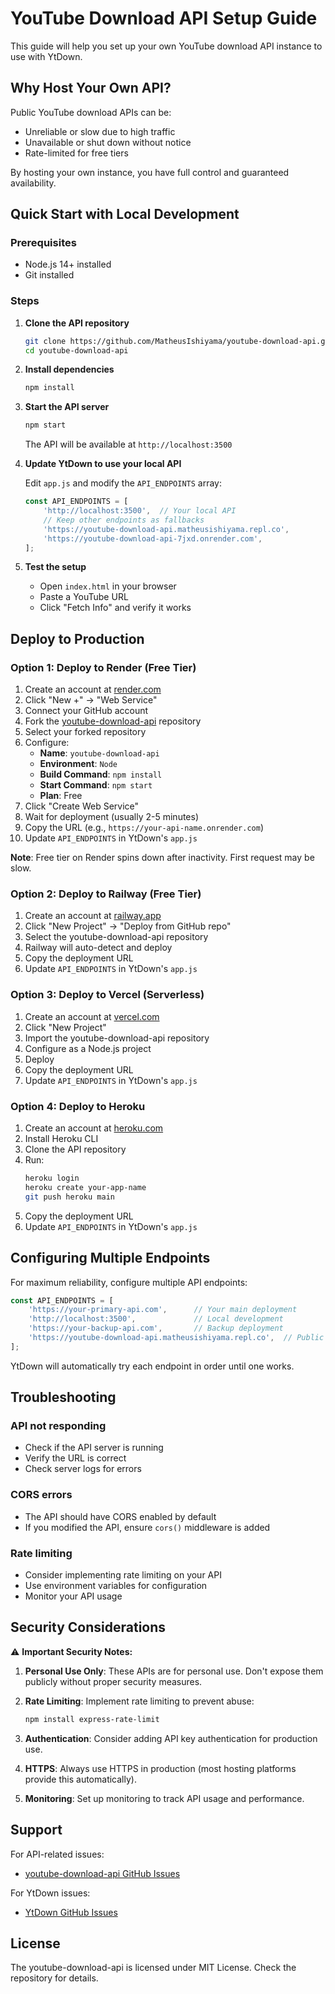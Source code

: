 # YouTube Download API Setup Guide

This guide will help you set up your own YouTube download API instance to use with YtDown.

## Why Host Your Own API?

Public YouTube download APIs can be:
- Unreliable or slow due to high traffic
- Unavailable or shut down without notice
- Rate-limited for free tiers

By hosting your own instance, you have full control and guaranteed availability.

## Quick Start with Local Development

### Prerequisites
- Node.js 14+ installed
- Git installed

### Steps

1. **Clone the API repository**
   ```bash
   git clone https://github.com/MatheusIshiyama/youtube-download-api.git
   cd youtube-download-api
   ```

2. **Install dependencies**
   ```bash
   npm install
   ```

3. **Start the API server**
   ```bash
   npm start
   ```
   
   The API will be available at `http://localhost:3500`

4. **Update YtDown to use your local API**
   
   Edit `app.js` and modify the `API_ENDPOINTS` array:
   ```javascript
   const API_ENDPOINTS = [
       'http://localhost:3500',  // Your local API
       // Keep other endpoints as fallbacks
       'https://youtube-download-api.matheusishiyama.repl.co',
       'https://youtube-download-api-7jxd.onrender.com',
   ];
   ```

5. **Test the setup**
   - Open `index.html` in your browser
   - Paste a YouTube URL
   - Click "Fetch Info" and verify it works

## Deploy to Production

### Option 1: Deploy to Render (Free Tier)

1. Create an account at [render.com](https://render.com)
2. Click "New +" → "Web Service"
3. Connect your GitHub account
4. Fork the [youtube-download-api](https://github.com/MatheusIshiyama/youtube-download-api) repository
5. Select your forked repository
6. Configure:
   - **Name**: `youtube-download-api`
   - **Environment**: `Node`
   - **Build Command**: `npm install`
   - **Start Command**: `npm start`
   - **Plan**: Free
7. Click "Create Web Service"
8. Wait for deployment (usually 2-5 minutes)
9. Copy the URL (e.g., `https://your-api-name.onrender.com`)
10. Update `API_ENDPOINTS` in YtDown's `app.js`

**Note**: Free tier on Render spins down after inactivity. First request may be slow.

### Option 2: Deploy to Railway (Free Tier)

1. Create an account at [railway.app](https://railway.app)
2. Click "New Project" → "Deploy from GitHub repo"
3. Select the youtube-download-api repository
4. Railway will auto-detect and deploy
5. Copy the deployment URL
6. Update `API_ENDPOINTS` in YtDown's `app.js`

### Option 3: Deploy to Vercel (Serverless)

1. Create an account at [vercel.com](https://vercel.com)
2. Click "New Project"
3. Import the youtube-download-api repository
4. Configure as a Node.js project
5. Deploy
6. Copy the deployment URL
7. Update `API_ENDPOINTS` in YtDown's `app.js`

### Option 4: Deploy to Heroku

1. Create an account at [heroku.com](https://heroku.com)
2. Install Heroku CLI
3. Clone the API repository
4. Run:
   ```bash
   heroku login
   heroku create your-app-name
   git push heroku main
   ```
5. Copy the deployment URL
6. Update `API_ENDPOINTS` in YtDown's `app.js`

## Configuring Multiple Endpoints

For maximum reliability, configure multiple API endpoints:

```javascript
const API_ENDPOINTS = [
    'https://your-primary-api.com',      // Your main deployment
    'http://localhost:3500',             // Local development
    'https://your-backup-api.com',       // Backup deployment
    'https://youtube-download-api.matheusishiyama.repl.co',  // Public fallback
];
```

YtDown will automatically try each endpoint in order until one works.

## Troubleshooting

### API not responding
- Check if the API server is running
- Verify the URL is correct
- Check server logs for errors

### CORS errors
- The API should have CORS enabled by default
- If you modified the API, ensure `cors()` middleware is added

### Rate limiting
- Consider implementing rate limiting on your API
- Use environment variables for configuration
- Monitor your API usage

## Security Considerations

⚠️ **Important Security Notes:**

1. **Personal Use Only**: These APIs are for personal use. Don't expose them publicly without proper security measures.

2. **Rate Limiting**: Implement rate limiting to prevent abuse:
   ```bash
   npm install express-rate-limit
   ```

3. **Authentication**: Consider adding API key authentication for production use.

4. **HTTPS**: Always use HTTPS in production (most hosting platforms provide this automatically).

5. **Monitoring**: Set up monitoring to track API usage and performance.

## Support

For API-related issues:
- [youtube-download-api GitHub Issues](https://github.com/MatheusIshiyama/youtube-download-api/issues)

For YtDown issues:
- [YtDown GitHub Issues](https://github.com/HugeSmile01/YtDown/issues)

## License

The youtube-download-api is licensed under MIT License. Check the repository for details.
